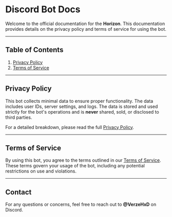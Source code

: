 # Discord Bot Docs

Welcome to the official documentation for the **Horizon**. This documentation provides details on the privacy policy and terms of service for using the bot.

---

## Table of Contents

1. [Privacy Policy](https://github.com/VerzeHxD/Discord-Bot-Docs/blob/gh-pages/privacy_policy/index.html)
2. [Terms of Service](https://github.com/VerzeHxD/Discord-Bot-Docs/blob/gh-pages/terms_of_service/index.html)

---

## Privacy Policy

This bot collects minimal data to ensure proper functionality. The data includes user IDs, server settings, and logs. The data is stored and used strictly for the bot's operations and is **never** shared, sold, or disclosed to third parties.

For a detailed breakdown, please read the full [Privacy Policy](privacy_policy.md).

---

## Terms of Service

By using this bot, you agree to the terms outlined in our [Terms of Service](terms_of_service.md). These terms govern your usage of the bot, including any potential restrictions on use and violations.

---

## Contact

For any questions or concerns, feel free to reach out to **@VerzeHxD** on Discord.

